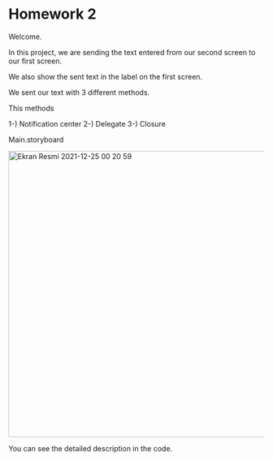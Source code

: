 # Homework 2

Welcome.

In this project, we are sending the text entered from our second screen to our first screen.

We also show the sent text in the label on the first screen.

We sent our text with 3 different methods.

This methods

1-) Notification center
2-) Delegate
3-) Closure

Main.storyboard

<img width="564" alt="Ekran Resmi 2021-12-25 00 20 59" src="https://user-images.githubusercontent.com/46352335/147372498-0de97c32-2a21-4d1d-b992-5950d2cdb6ff.png">

You can see the detailed description in the code.



